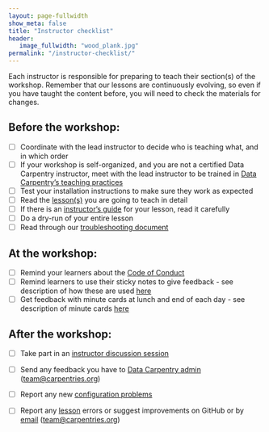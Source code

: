 ```yaml
---
layout: page-fullwidth
show_meta: false
title: "Instructor checklist"
header:
   image_fullwidth: "wood_plank.jpg"
permalink: "/instructor-checklist/"
---
```


Each instructor is responsible for preparing to teach their section(s) of the workshop. Remember that our lessons are continuously evolving, so even if you have taught the content before, you will need to check the materials for changes.

## Before the workshop:  
- [ ] Coordinate with the lead instructor to decide who is teaching what, and in which order  
- [ ] If your workshop is self-organized, and you are not a certified Data Carpentry instructor, meet with the lead instructor to be trained in [Data Carpentry’s teaching practices](http://swcarpentry.github.io/instructor-training/15-practices/)  
- [ ] Test your installation instructions to make sure they work as expected  
- [ ] Read the [lesson(s)](http://www.datacarpentry.org/lessons/) you are going to teach in detail  
- [ ] If there is an [instructor’s guide](/for-instructors/#contribute-to-instructor-notes) for your lesson, read it carefully  
- [ ] Do a dry-run of your entire lesson  
- [ ] Read through our [troubleshooting document](/troubleshooting/)  

## At the workshop:  
- [ ] Remind your learners about the [Code of Conduct](http://www.datacarpentry.org/code-of-conduct/)  
- [ ] Remind learners to use their sticky notes to give feedback - see description of how these are used [here](http://swcarpentry.github.io/instructor-training/15-practices/)  
- [ ] Get feedback with minute cards at lunch and end of each day - see description of minute cards [here](http://swcarpentry.github.io/instructor-training/15-practices/)

## After the workshop:  
- [ ] Take part in an [instructor discussion session](http://pad.software-carpentry.org/instructor-discussion)  
- [ ] Send any feedback you have to [Data Carpentry admin](mailto:team@carpentries.org) (team@carpentries.org)
- [ ] Report any new [configuration problems](https://github.com/swcarpentry/workshop-template/wiki/Configuration-Problems-and-Solutions)  
- [ ] Report any [lesson](http://www.datacarpentry.org/lessons/) errors or suggest improvements on GitHub or by [email](mailto:team@carpentries.org) (team@carpentries.org) 

